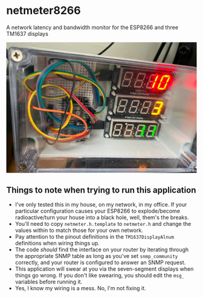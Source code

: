 # netmeter8266

A network latency and bandwidth monitor for the ESP8266 and three TM1637 displays

![An ESP8266 and three TM1637 displays in a project box running this code](img/netmeter.png)

## Things to note when trying to run this application

- I've only tested this in my house, on my network, in my office.  If your particular configuration causes your ESP8266 to explode/become radioactive/turn your house into a black hole, well, them's the breaks.
- You'll need to copy `netmeter.h.template` to `netmeter.h` and change the values within to match those for your own network.
- Pay attention to the pinout definitions in the `TM1637DisplayAlnum` definitions when wiring things up.
- The code *should* find the interface on your router by iterating through the appropriate SNMP table as long as you've set `snmp_community` correctly, and your router is configured to answer an SNMP request.
- This application will swear at you via the seven-segment displays when things go wrong.  If you don't like swearing, you should edit the `msg_` variables before running it.
- Yes, I know my wiring is a mess.  No, I'm not fixing it.
